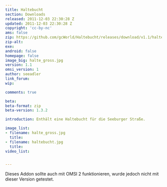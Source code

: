 ```yaml
---
title: Haltebucht
section: Downloads
released: 2011-12-03 22:30:28 Z
updated: 2011-12-03 22:30:28 Z
copyright: 'cc-by-nc'
ams: false
zip: https://github.com/gcWorld/Haltebucht/releases/download/v1.1/haltebucht_1.1.zip
zip-alt:
exe:
android: false
homepage: false
image_big: halte_gross.jpg
version: 1.1
omsi_version: 1
author: seeadler
link_forum:
wip:

comments: true

beta:
beta-format: zip
beta-version: 1.3.2

introduction: Enthält eine Haltebucht für die Seeburger Straße.

image_list:
- filename: halte_gross.jpg
  title:
- filename: haltebucht.jpg
  title:
video_list:


---
```

Dieses Addon sollte auch mit OMSI 2 funktionieren, wurde jedoch nicht mit dieser Version getestet.
